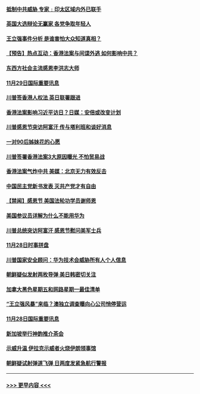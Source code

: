#### [抵制中共威胁  专家﹕印太区域内外已联手](../pages/prog202/a102718715.md?t=11300611) 
#### [英国大选辩论无赢家 各党争取年轻人](../pages/prog202/a102718641.md?t=11300611) 
#### [王立强事件分析 是谁害怕大众知道真相？](../pages/prog202/a102718610.md?t=11300611) 
#### [【预告】热点互动：香港法案与间谍外逃  如何影响中共？](../pages/prog202/a102718598.md?t=11300611) 
#### [东西方社会主流感恩李洪志大师](../pages/prog202/a102718522.md?t=11300611) 
#### [11月29日国际重要讯息](../pages/prog202/a102718463.md?t=11300611) 
#### [川普签香港人权法 英日联署跟进](../pages/prog202/a102718430.md?t=11300611) 
#### [香港法案影响习近平访日？日媒：安倍或改变计划](../pages/prog202/a102718385.md?t=11300611) 
#### [川普感恩节突访阿富汗 传与塔利班和谈好消息](../pages/prog202/a102718313.md?t=11300611) 
#### [一对90后姊妹花的心愿](../pages/prog202/a102718335.md?t=11300611) 
#### [川普签署香港法案3大原因曝光 不怕贸易战](../pages/prog202/a102718310.md?t=11300611) 
#### [香港法案气炸中共 美媒：北京无力有效反击](../pages/prog202/a102718235.md?t=11300611) 
#### [中国民主党新书发表 灭共产党才有自由](../pages/prog202/a102718245.md?t=11300611) 
#### [【禁闻】感恩节 美国法轮功学员谢师恩](../pages/prog202/a102718153.md?t=11300611) 
#### [美国参议员详解为什么不能用华为](../pages/prog202/a102718060.md?t=11300611) 
#### [川普总统突访阿富汗 感恩节慰问美军士兵](../pages/prog202/a102718132.md?t=11300611) 
#### [11月28日时事拼盘](../pages/prog202/a102718121.md?t=11300611) 
#### [川普国家安全顾问：华为技术会威胁所有人个人信息](../pages/prog202/a102718053.md?t=11300611) 
#### [朝鲜疑似发射两枚导弹 美日韩密切关注](../pages/prog202/a102718015.md?t=11300611) 
#### [加拿大黑色星期五和网路星期一最佳清单](../pages/prog202/a102718012.md?t=11300611) 
#### [“王立强风暴”来临？澳独立调查曝向心公司悄停营运](../pages/prog202/a102717992.md?t=11300611) 
#### [11月28日国际重要讯息](../pages/prog202/a102717840.md?t=11300611) 
#### [新加坡举行神韵推介茶会](../pages/prog202/a102717838.md?t=11300611) 
#### [示威升温 伊拉克示威者火烧伊朗领事馆](../pages/prog202/a102717815.md?t=11300611) 
#### [朝鲜疑试射弹道飞弹 日两度发紧急航行警报](../pages/prog202/a102717787.md?t=11300611) 

----
#### [ >>> 更早内容 <<< ](../indexes/prog202-earlier.md)
